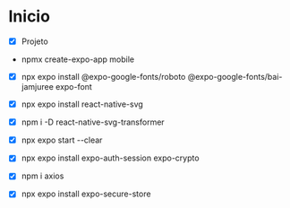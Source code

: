 # Inicio

- [X] Projeto

* npmx create-expo-app mobile

- [X] npx expo install @expo-google-fonts/roboto @expo-google-fonts/bai-jamjuree expo-font

- [X] npx expo install react-native-svg

- [X] npm i -D react-native-svg-transformer

-[X] npx expo start --clear

-[X] npx expo install expo-auth-session expo-crypto

-[X] npm i axios

- [X] npx expo install expo-secure-store